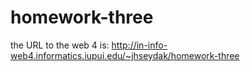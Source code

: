 # homework-three

the URL to the web 4 is: http://in-info-web4.informatics.iupui.edu/~jhseydak/homework-three
